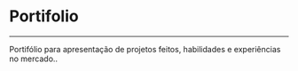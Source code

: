 # Portifolio
***
Portifólio para apresentação de projetos feitos, habilidades e experiências no mercado..
